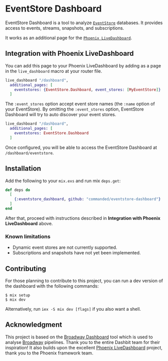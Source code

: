 # EventStore Dashboard

EventStore Dashboard is a tool to analyze [`EventStore`](https://hexdocs.pm/eventstore) databases. It provides access to events, streams, snapshots, and subscriptions.

It works as an additional page for the [`Phoenix LiveDashboard`](https://hexdocs.pm/phoenix_live_dashboard).

## Integration with Phoenix LiveDashboard

You can add this page to your Phoenix LiveDashboard by adding as a page in the `live_dashboard` macro at your router file.

```elixir
live_dashboard "/dashboard",
  additional_pages: [
    eventstores: {EventStore.Dashboard, event_stores: [MyEventStore]}
  ]
```

The `:event_stores` option accept event store names (the `:name` option of your EventStore). By omitting the `:event_stores` option, EventStore Dashboard will try to auto discover your event stores.

```elixir
live_dashboard "/dashboard",
  additional_pages: [
    eventstores: EventStore.Dashboard
  ]
```

Once configured, you will be able to access the EventStore Dashboard at `/dashboard/eventstore`.

## Installation

Add the following to your `mix.exs` and run mix `deps.get`:

```elixir
def deps do
  [
    {:eventstore_dashboard, github: "commanded/eventstore-dashboard"}
  ]
end
```

After that, proceed with instructions described in **Integration with Phoenix LiveDashboard** above.

### Known limitations

* Dynamic event stores are not currently supported.
* Subscriptions and snapshots have not yet been implemented.

## Contributing

For those planning to contribute to this project, you can run a dev version of the dashboard with the following commands:

    $ mix setup
    $ mix dev

Alternatively, run `iex -S mix dev [flags]` if you also want a shell.

## Acknowledgment

This project is based on the [Broadway Dashboard](https://github.com/dashbitco/broadway_dashboard) tool which is used to analyse [Broadway](https://hex.pm/packages/broadway) pipelines. Thank you to the entire Dashbit team for their inspiration! It also builds upon the excellent [Phoenix LiveDashboard](https://github.com/phoenixframework/phoenix_live_dashboard) project, thank you to the Phoenix framework team.
